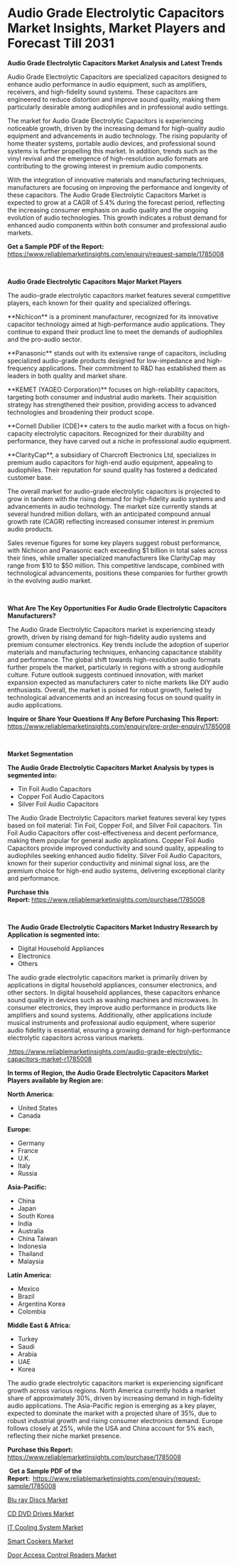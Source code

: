 <p><h1>Audio Grade Electrolytic Capacitors Market Insights, Market Players and Forecast Till 2031</h1></p><p><strong>Audio Grade Electrolytic Capacitors Market Analysis and Latest Trends</strong></p>
<p><p>Audio Grade Electrolytic Capacitors are specialized capacitors designed to enhance audio performance in audio equipment, such as amplifiers, receivers, and high-fidelity sound systems. These capacitors are engineered to reduce distortion and improve sound quality, making them particularly desirable among audiophiles and in professional audio settings.</p><p>The market for Audio Grade Electrolytic Capacitors is experiencing noticeable growth, driven by the increasing demand for high-quality audio equipment and advancements in audio technology. The rising popularity of home theater systems, portable audio devices, and professional sound systems is further propelling this market. In addition, trends such as the vinyl revival and the emergence of high-resolution audio formats are contributing to the growing interest in premium audio components.</p><p>With the integration of innovative materials and manufacturing techniques, manufacturers are focusing on improving the performance and longevity of these capacitors. The Audio Grade Electrolytic Capacitors Market is expected to grow at a CAGR of 5.4% during the forecast period, reflecting the increasing consumer emphasis on audio quality and the ongoing evolution of audio technologies. This growth indicates a robust demand for enhanced audio components within both consumer and professional audio markets.</p></p>
<p><strong>Get a Sample PDF of the Report:&nbsp;</strong> <a href="https://www.reliablemarketinsights.com/enquiry/request-sample/1785008?utm_campaign=1620&utm_medium=2&utm_source=Github&utm_content=ia&utm_term=13102024&utm_id=audio-grade-electrolytic-capacitors">https://www.reliablemarketinsights.com/enquiry/request-sample/1785008</a></p>
<p>&nbsp;</p>
<p><strong>Audio Grade Electrolytic Capacitors Major Market Players</strong></p>
<p><p>The audio-grade electrolytic capacitors market features several competitive players, each known for their quality and specialized offerings. </p><p>**Nichicon** is a prominent manufacturer, recognized for its innovative capacitor technology aimed at high-performance audio applications. They continue to expand their product line to meet the demands of audiophiles and the pro-audio sector. </p><p>**Panasonic** stands out with its extensive range of capacitors, including specialized audio-grade products designed for low-impedance and high-frequency applications. Their commitment to R&D has established them as leaders in both quality and market share.</p><p>**KEMET (YAGEO Corporation)** focuses on high-reliability capacitors, targeting both consumer and industrial audio markets. Their acquisition strategy has strengthened their position, providing access to advanced technologies and broadening their product scope.</p><p>**Cornell Dubilier (CDE)** caters to the audio market with a focus on high-capacity electrolytic capacitors. Recognized for their durability and performance, they have carved out a niche in professional audio equipment.</p><p>**ClarityCap**, a subsidiary of Charcroft Electronics Ltd, specializes in premium audio capacitors for high-end audio equipment, appealing to audiophiles. Their reputation for sound quality has fostered a dedicated customer base.</p><p>The overall market for audio-grade electrolytic capacitors is projected to grow in tandem with the rising demand for high-fidelity audio systems and advancements in audio technology. The market size currently stands at several hundred million dollars, with an anticipated compound annual growth rate (CAGR) reflecting increased consumer interest in premium audio products.</p><p>Sales revenue figures for some key players suggest robust performance, with Nichicon and Panasonic each exceeding $1 billion in total sales across their lines, while smaller specialized manufacturers like ClarityCap may range from $10 to $50 million. This competitive landscape, combined with technological advancements, positions these companies for further growth in the evolving audio market.</p></p>
<p>&nbsp;</p>
<p><strong>What Are The Key Opportunities For Audio Grade Electrolytic Capacitors Manufacturers?</strong></p>
<p><p>The Audio Grade Electrolytic Capacitors market is experiencing steady growth, driven by rising demand for high-fidelity audio systems and premium consumer electronics. Key trends include the adoption of superior materials and manufacturing techniques, enhancing capacitance stability and performance. The global shift towards high-resolution audio formats further propels the market, particularly in regions with a strong audiophile culture. Future outlook suggests continued innovation, with market expansion expected as manufacturers cater to niche markets like DIY audio enthusiasts. Overall, the market is poised for robust growth, fueled by technological advancements and an increasing focus on sound quality in audio applications.</p></p>
<p><strong>Inquire or Share Your Questions If Any Before Purchasing This Report:</strong> <a href="https://www.reliablemarketinsights.com/enquiry/pre-order-enquiry/1785008?utm_campaign=1620&utm_medium=2&utm_source=Github&utm_content=ia&utm_term=13102024&utm_id=audio-grade-electrolytic-capacitors">https://www.reliablemarketinsights.com/enquiry/pre-order-enquiry/1785008</a></p>
<p>&nbsp;</p>
<p><strong>Market Segmentation</strong></p>
<p><strong>The Audio Grade Electrolytic Capacitors Market Analysis by types is segmented into:</strong></p>
<p><ul><li>Tin Foil Audio Capacitors</li><li>Copper Foil Audio Capacitors</li><li>Silver Foil Audio Capacitors</li></ul></p>
<p><p>The Audio Grade Electrolytic Capacitors market features several key types based on foil material: Tin Foil, Copper Foil, and Silver Foil capacitors. Tin Foil Audio Capacitors offer cost-effectiveness and decent performance, making them popular for general audio applications. Copper Foil Audio Capacitors provide improved conductivity and sound quality, appealing to audiophiles seeking enhanced audio fidelity. Silver Foil Audio Capacitors, known for their superior conductivity and minimal signal loss, are the premium choice for high-end audio systems, delivering exceptional clarity and performance.</p></p>
<p><strong>Purchase this Report:&nbsp;</strong><a href="https://www.reliablemarketinsights.com/purchase/1785008?utm_campaign=1620&utm_medium=2&utm_source=Github&utm_content=ia&utm_term=13102024&utm_id=audio-grade-electrolytic-capacitors">https://www.reliablemarketinsights.com/purchase/1785008</a></p>
<p>&nbsp;</p>
<p><strong>The Audio Grade Electrolytic Capacitors Market Industry Research by Application is segmented into:</strong></p>
<p><ul><li>Digital Household Appliances</li><li>Electronics</li><li>Others</li></ul></p>
<p><p>The audio grade electrolytic capacitors market is primarily driven by applications in digital household appliances, consumer electronics, and other sectors. In digital household appliances, these capacitors enhance sound quality in devices such as washing machines and microwaves. In consumer electronics, they improve audio performance in products like amplifiers and sound systems. Additionally, other applications include musical instruments and professional audio equipment, where superior audio fidelity is essential, ensuring a growing demand for high-performance electrolytic capacitors across various markets.</p></p>
<p><a href="https://www.reliablemarketinsights.com/audio-grade-electrolytic-capacitors-market-r1785008?utm_campaign=1620&utm_medium=2&utm_source=Github&utm_content=ia&utm_term=13102024&utm_id=audio-grade-electrolytic-capacitors">&nbsp;https://www.reliablemarketinsights.com/audio-grade-electrolytic-capacitors-market-r1785008</a></p>
<p><strong>In terms of Region, the Audio Grade Electrolytic Capacitors Market Players available by Region are:</strong></p>
<p>
    <p> <strong> North America: </strong>
        <ul>
            <li>United States</li>
            <li>Canada</li>
        </ul>
        </p> 
    <p> <strong> Europe: </strong>
        <ul>
            <li>Germany</li>
            <li>France</li>
            <li>U.K.</li>
            <li>Italy</li>
            <li>Russia</li>
        </ul>
        </p> 
    <p> <strong> Asia-Pacific: </strong>
        <ul>
            <li>China</li>
            <li>Japan</li>
            <li>South Korea</li>
            <li>India</li>
            <li>Australia</li>
            <li>China Taiwan</li>
            <li>Indonesia</li>
            <li>Thailand</li>
            <li>Malaysia</li>
        </ul>
        </p> 
    <p> <strong> Latin America: </strong>
        <ul>
            <li>Mexico</li>
            <li>Brazil</li>
            <li>Argentina Korea</li>
            <li>Colombia</li>
        </ul>
        </p> 
    <p> <strong> Middle East & Africa: </strong>
        <ul>
            <li>Turkey</li>
            <li>Saudi</li>
            <li>Arabia</li>
            <li>UAE</li>
            <li>Korea</li>
        </ul>
    </p>
    </p>
<p><p>The audio grade electrolytic capacitors market is experiencing significant growth across various regions. North America currently holds a market share of approximately 30%, driven by increasing demand in high-fidelity audio applications. The Asia-Pacific region is emerging as a key player, expected to dominate the market with a projected share of 35%, due to robust industrial growth and rising consumer electronics demand. Europe follows closely at 25%, while the USA and China account for 5% each, reflecting their niche market presence.</p></p>
<p><strong>Purchase this Report: </strong><a href="https://www.reliablemarketinsights.com/purchase/1785008?utm_campaign=1620&utm_medium=2&utm_source=Github&utm_content=ia&utm_term=13102024&utm_id=audio-grade-electrolytic-capacitors">https://www.reliablemarketinsights.com/purchase/1785008</a></p>
<p>&nbsp;<strong>Get a Sample PDF of the Report:&nbsp;&nbsp;</strong><a href="https://www.reliablemarketinsights.com/enquiry/request-sample/1785008?utm_campaign=1620&utm_medium=2&utm_source=Github&utm_content=ia&utm_term=13102024&utm_id=audio-grade-electrolytic-capacitors">https://www.reliablemarketinsights.com/enquiry/request-sample/1785008</a></p>
<p><strong></strong></p>
<p><p><a href="https://www.linkedin.com/pulse/blu-ray-discs-market-size-share-growth-analysis-type-application-zsfre?utm_campaign=1620&utm_medium=2&utm_source=Github&utm_content=ia&utm_term=13102024&utm_id=audio-grade-electrolytic-capacitors">Blu ray Discs Market</a></p><p><a href="https://www.linkedin.com/pulse/cd-dvd-drives-market-outlook-complete-industry-analysis-gpace?utm_campaign=1620&utm_medium=2&utm_source=Github&utm_content=ia&utm_term=13102024&utm_id=audio-grade-electrolytic-capacitors">CD DVD Drives Market</a></p><p><a href="https://issuu.com/reportprime-2/docs/it-cooling-system-market-size-2030._31899197699063?utm_campaign=1620&utm_medium=2&utm_source=Github&utm_content=ia&utm_term=13102024&utm_id=audio-grade-electrolytic-capacitors">IT Cooling System Market</a></p><p><a href="https://www.linkedin.com/pulse/smart-cookers-market-overview-regional-outlook-competitive-qs3je?utm_campaign=1620&utm_medium=2&utm_source=Github&utm_content=ia&utm_term=13102024&utm_id=audio-grade-electrolytic-capacitors">Smart Cookers Market</a></p><p><a href="https://www.linkedin.com/pulse/door-access-control-readers-market-consolidation-impact-cndee?utm_campaign=1620&utm_medium=2&utm_source=Github&utm_content=ia&utm_term=13102024&utm_id=audio-grade-electrolytic-capacitors">Door Access Control Readers Market</a></p></p>